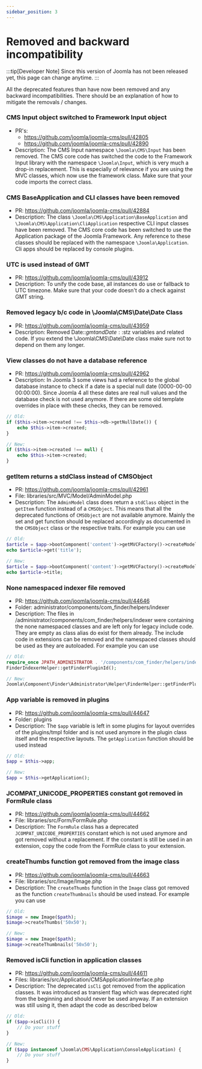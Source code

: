 ```yaml
---
sidebar_position: 3
---
```


# Removed and backward incompatibility

:::tip[Developer Note]
  Since this version of Joomla has not been released yet, this page can change anytime.
:::

All the deprecated features than have now been removed and any backward incompatibilities.
There should be an explanation of how to mitigate the removals / changes.

### CMS Input object switched to Framework Input object

- PR's: 
  - https://github.com/joomla/joomla-cms/pull/42805
  - https://github.com/joomla/joomla-cms/pull/42890
- Description: The CMS Input namespace `\Joomla\CMS\Input` has been removed. The CMS core code has switched the code to the Framework Input library with the namespace `\Joomla\Input`, which is very much a drop-in replacement. This is especially of relevance if you are using the MVC classes, which now use the framework class. Make sure that your code imports the correct class.

### CMS BaseApplication and CLI classes have been removed

- PR: https://github.com/joomla/joomla-cms/pull/42884
- Description: The class `\Joomla\CMS\Application\BaseApplication` and `\Joomla\CMS\Application\CliApplication` respective CLI input classes have been removed. The CMS core code has been switched to use the Application package of the Joomla Framework. Any reference to these classes should be replaced with the namespace `\Joomla\Application`. Cli apps should be replaced by console plugins.

### UTC is used instead of GMT

- PR: https://github.com/joomla/joomla-cms/pull/43912
- Description: To unify the code base, all instances do use or fallback to UTC timezone. Make sure that your code doesn't do a check against GMT string.

### Removed legacy b/c code in \Joomla\CMS\Date\Date Class

- PR: https://github.com/joomla/joomla-cms/pull/43959
- Description: Removed Date::$gmt and Date::$stz variables and related code. If you extend the \Joomla\CMS\Date\Date class make sure not to depend on them any longer.

### View classes do not have a database reference

- PR: https://github.com/joomla/joomla-cms/pull/42962
- Description: In Joomla 3 some views had a reference to the global database instance to check if a date is a special null date (0000-00-00 00:00:00). Since Joomla 4 all these dates are real null values and the database check is not used anymore. If there are some old template overrides in place with these checks, they can be removed.

```php
// Old:
if ($this->item->created !== $this->db->getNullDate()) {
	echo $this->item->created;
}

// New:
if ($this->item->created !== null) {
	echo $this->item->created;
}
```

### getItem returns a stdClass instead of CMSObject

- PR: https://github.com/joomla/joomla-cms/pull/42961
- File: libraries/src/MVC/Model/AdminModel.php
- Description: The `AdminModel` class does return a `stdClass` object in the `getItem` function instead of a `CMSObject`. This means that all the deprecated functions of `CMSObject` are not available anymore. Mainly the set and get function should be replaced accordingly as documented in the `CMSObject` class or the respective traits. For example you can use 
```php
// Old:
$article = $app->bootComponent('content')->getMVCFactory()->createModel('Article', 'Administrator')->getItem(1);
echo $article->get('title');

// New:
$article = $app->bootComponent('content')->getMVCFactory()->createModel('Article', 'Administrator')->getItem(1);
echo $article->title;
```

### None namespaced indexer file removed

- PR: https://github.com/joomla/joomla-cms/pull/44646
- Folder: administrator/components/com_finder/helpers/indexer
- Description: The files in /administrator/components/com_finder/helpers/indexer were containing the none namespaced classes and are left only for legacy include code. They are empty as class alias do exist for them already. The include code in extensions can be removed and the namespaced classes should be used as they are autoloaded. For example you can use 

```php
// Old:
require_once JPATH_ADMINISTRATOR . '/components/com_finder/helpers/indexer/helper.php';
FinderIndexerHelper::getFinderPluginId();

// New:
Joomla\Component\Finder\Administrator\Helper\FinderHelper::getFinderPluginId();
```

### App variable is removed in plugins

- PR: https://github.com/joomla/joomla-cms/pull/44647
- Folder: plugins
- Description: The `$app` variable is left in some plugins for layout overrides of the plugins/tmpl folder and is not used anymore in the plugin class itself and the respective layouts. The `getApplication` function should be used instead  

```php
// Old:
$app = $this->app;

// New:
$app = $this->getApplication();
```

### JCOMPAT_UNICODE_PROPERTIES constant got removed in FormRule class

- PR: https://github.com/joomla/joomla-cms/pull/44662
- File: libraries/src/Form/FormRule.php
- Description: The `FormRule` class has a deprecated `JCOMPAT_UNICODE_PROPERTIES` constant which is not used anymore and got removed without a replacement. If the constant is still be used in an extension, copy the code from the FormRule class to your extension.


### createThumbs function got removed from the image class

- PR: https://github.com/joomla/joomla-cms/pull/44663
- File: libraries/src/Image/Image.php
- Description: The `createThumbs` function in the `Image` class got removed as the function `createThumbnails` should be used instead. For example you can use 

```php
// Old:
$image = new Image($path);
$image->createThumbs('50x50');

// New:
$image = new Image($path);
$image->createThumbnails('50x50');
```

### Removed isCli function in application classes

- PR: https://github.com/joomla/joomla-cms/pull/44611
- Files: libraries/src/Application/CMSApplicationInterface.php
- Description: The deprecated `isCli` got removed from the application classes. It was introduced as transient flag which was deprecated right from the beginning and should never be used anyway. If an extension was still using it, then adapt the code as described below
```php
// Old:
if ($app->isCli()) {
    // Do your stuff
}

// New:
if ($app instanceof \Joomla\CMS\Application\ConsoleApplication) {
    // Do your stuff
}
```
